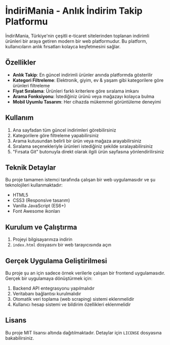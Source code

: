 # İndiriMania - Anlık İndirim Takip Platformu

İndiriMania, Türkiye'nin çeşitli e-ticaret sitelerinden toplanan indirimli ürünleri bir araya getiren modern bir web platformudur. Bu platform, kullanıcıların anlık fırsatları kolayca keşfetmesini sağlar.

## Özellikler

- **Anlık Takip**: En güncel indirimli ürünler anında platformda gösterilir
- **Kategori Filtreleme**: Elektronik, giyim, ev & yaşam gibi kategorilere göre ürünleri filtreleme
- **Fiyat Sıralama**: Ürünleri farklı kriterlere göre sıralama imkanı
- **Arama Fonksiyonu**: İstediğiniz ürünü veya mağazayı kolayca bulma
- **Mobil Uyumlu Tasarım**: Her cihazda mükemmel görüntüleme deneyimi

## Kullanım

1. Ana sayfadan tüm güncel indirimleri görebilirsiniz
2. Kategorilere göre filtreleme yapabilirsiniz
3. Arama kutusundan belirli bir ürün veya mağaza arayabilirsiniz
4. Sıralama seçenekleriyle ürünleri istediğiniz şekilde sıralayabilirsiniz
5. "Fırsata Git" butonuyla direkt olarak ilgili ürün sayfasına yönlendirilirsiniz

## Teknik Detaylar

Bu proje tamamen istemci tarafında çalışan bir web uygulamasıdır ve şu teknolojileri kullanmaktadır:

- HTML5
- CSS3 (Responsive tasarım)
- Vanilla JavaScript (ES6+)
- Font Awesome ikonları

## Kurulum ve Çalıştırma

1. Projeyi bilgisayarınıza indirin
2. `index.html` dosyasını bir web tarayıcısında açın

## Gerçek Uygulama Geliştirilmesi

Bu proje şu an için sadece örnek verilerle çalışan bir frontend uygulamasıdır. Gerçek bir uygulamaya dönüştürmek için:

1. Backend API entegrasyonu yapılmalıdır
2. Veritabanı bağlantısı kurulmalıdır
3. Otomatik veri toplama (web scraping) sistemi eklenmelidir
4. Kullanıcı hesap sistemi ve bildirim özellikleri eklenmelidir

## Lisans

Bu proje MIT lisansı altında dağıtılmaktadır. Detaylar için `LICENSE` dosyasına bakabilirsiniz. 
